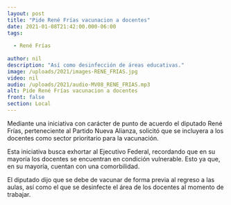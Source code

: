 ```yaml
---
layout: post
title: "Pide René Frías vacunacion a docentes"
date: 2021-01-08T21:42:00.000-06:00
tags:
  
  - René Frías
  
author: nil
description: "Así como desinfección de áreas educativas."
image: /uploads/2021/images-RENE_FRIAS.jpg
video: nil
audio: /uploads/2021/audio-MV08_RENE_FRIAS.mp3
alt: Pide René Frías vacunacion a docentes
front: false
section: Local
---
```


Mediante una iniciativa con carácter de punto de acuerdo el diputado René Frías, perteneciente al Partido Nueva Alianza, solicitó que se incluyera a los docentes como sector prioritario para la vacunación.

Esta iniciativa busca exhortar al Ejecutivo Federal, recordando que en su mayoría los docentes se encuentran en condición vulnerable. Esto ya que, en su mayoría, cuentan con una comorbilidad.

El diputado dijo que se debe de vacunar de forma previa al regreso a las aulas, así como el que se desinfecte el área de los docentes al momento de trabajar.
